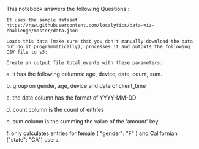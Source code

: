 
This notebook answers the following Questions :

    It uses the sample dataset https://raw.githubusercontent.com/localytics/data-viz-challenge/master/data.json

    Loads this data (make sure that you don't manually download the data but do it programmatically), processes it and outputs the following CSV file to s3:

    Create an output file total_events with these parameters:

a. it has the following columns: age, device, date, count, sum.

b. group on gender, age, device and date of client_time

c. the date column has the format of YYYY-MM-DD

d. count column is the count of entries

e. sum column is the summing the value of the 'amount' key

f. only calculates entries for female ( "gender": "F" ) and Californian ("state": "CA") users.


